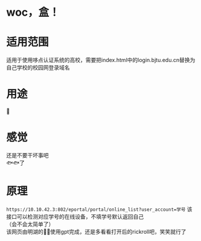 # woc，盒！
# 适用范围
适用于使用哆点认证系统的高校，需要把index.html中的login.bjtu.edu.cn替换为自己学校的校园网登录域名
# 用途
🎣
# 感觉
还是不要干坏事吧<br>
🐟🐟了
# 原理
`https://10.10.42.3:802/eportal/portal/online_list?user_account=学号`
该接口可以检测对应学号的在线设备，不填学号默认返回自己<br>
（会不会太简单了）<br>
该网页由明湖的🦆🦆使用gpt完成，还是多看看打开后的rickroll吧，笑笑就行了

